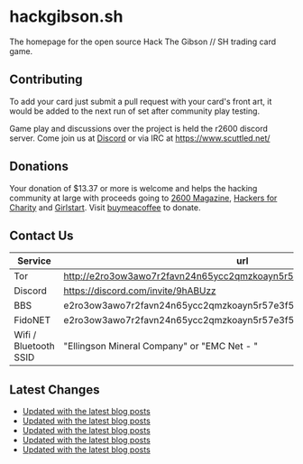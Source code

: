 # hackgibson.sh
The homepage for the open source Hack The Gibson // SH trading card game.


## Contributing

To add your card just submit a pull request with your card's front art, it would be added to the next run of set after community play testing.

Game play and discussions over the project is held the r2600 discord server. Come join us at [Discord](https://discord.com/invite/9hABUzz) or via IRC at https://www.scuttled.net/


## Donations

Your donation of $13.37 or more is welcome and helps the hacking community at large with proceeds going to [2600 Magazine](https://2600.com/), [Hackers for Charity](https://hackersforcharity.org) and [Girlstart](https://girlstart.org).  Visit [buymeacoffee](https://www.buymeacoffee.com/hackgibson.sh) to donate.


## Contact Us

Service | url
-|-
Tor | http://e2ro3ow3awo7r2favn24n65ycc2qmzkoayn5r57e3f56nvjwdcgg32ad.onion
Discord | https://discord.com/invite/9hABUzz
BBS | e2ro3ow3awo7r2favn24n65ycc2qmzkoayn5r57e3f56nvjwdcgg32ad.onion:23
FidoNET | e2ro3ow3awo7r2favn24n65ycc2qmzkoayn5r57e3f56nvjwdcgg32ad.onion:24554
Wifi / Bluetooth SSID | "Ellingson Mineral Company" or "EMC Net - <fidonet address>"

## Latest Changes
<!-- BLOG-POST-LIST:START -->
- [Updated with the latest blog posts](https://github.com/DFW2600/hackgibson.sh/commit/74d12e26330fffdae9832ad0d8211566f643e85c)
- [Updated with the latest blog posts](https://github.com/DFW2600/hackgibson.sh/commit/0a02779984048d604ec4735f6d2605960081906c)
- [Updated with the latest blog posts](https://github.com/DFW2600/hackgibson.sh/commit/04f5ad791c12a49869c9799e47d4e4ea8ac7642f)
- [Updated with the latest blog posts](https://github.com/DFW2600/hackgibson.sh/commit/350c3a57565c5a0bc34fc70d1ebc8ce1e3eca438)
- [Updated with the latest blog posts](https://github.com/DFW2600/hackgibson.sh/commit/42b5f8e44b29fc1a0e50366fc673495259d6e890)
<!-- BLOG-POST-LIST:END -->

